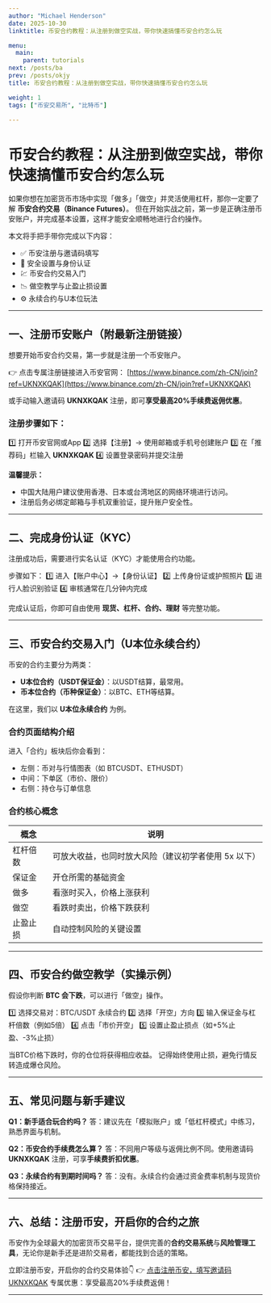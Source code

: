 ```yaml
---
author: "Michael Henderson"
date: 2025-10-30
linktitle: 币安合约教程：从注册到做空实战，带你快速搞懂币安合约怎么玩

menu:
  main:
    parent: tutorials
next: /posts/ba
prev: /posts/okjy
title: 币安合约教程：从注册到做空实战，带你快速搞懂币安合约怎么玩

weight: 1
tags: ["币安交易所", "比特币"]

---
```

# 币安合约教程：从注册到做空实战，带你快速搞懂币安合约怎么玩

如果你想在加密货币市场中实现「做多」「做空」并灵活使用杠杆，那你一定要了解 **币安合约交易（Binance Futures）**。
但在开始实战之前，第一步是正确注册币安账户，并完成基本设置，这样才能安全顺畅地进行合约操作。

本文将手把手带你完成以下内容：

* ✅ 币安注册与邀请码填写
* 🔐 安全设置与身份认证
* 💹 币安合约交易入门
* 📉 做空教学与止盈止损设置
* ⚙️ 永续合约与U本位玩法

---

## 一、注册币安账户（附最新注册链接）

想要开始币安合约交易，第一步就是注册一个币安账户。

👉 点击专属注册链接进入币安官网：
[https://www.binance.com/zh-CN/join?ref=UKNXKQAK](https://www.binance.com/zh-CN/join?ref=UKNXKQAK)

或手动输入邀请码 **UKNXKQAK** 注册，即可**享受最高20%手续费返佣优惠**。

### 注册步骤如下：

1️⃣ 打开币安官网或App
2️⃣ 选择【注册】→ 使用邮箱或手机号创建账户
3️⃣ 在「推荐码」栏输入 **UKNXKQAK**
4️⃣ 设置登录密码并提交注册

**温馨提示：**

* 中国大陆用户建议使用香港、日本或台湾地区的网络环境进行访问。
* 注册后务必绑定邮箱与手机双重验证，提升账户安全性。

---

## 二、完成身份认证（KYC）

注册成功后，需要进行实名认证（KYC）才能使用合约功能。

步骤如下：
1️⃣ 进入【账户中心】→【身份认证】
2️⃣ 上传身份证或护照照片
3️⃣ 进行人脸识别验证
4️⃣ 审核通常在几分钟内完成

完成认证后，你即可自由使用 **现货、杠杆、合约、理财** 等完整功能。

---

## 三、币安合约交易入门（U本位永续合约）

币安的合约主要分为两类：

* **U本位合约（USDT保证金）**：以USDT结算，最常用。
* **币本位合约（币种保证金）**：以BTC、ETH等结算。

在这里，我们以 **U本位永续合约** 为例。

### 合约页面结构介绍

进入「合约」板块后你会看到：

* 左侧：币对与行情图表（如 BTCUSDT、ETHUSDT）
* 中间：下单区（市价、限价）
* 右侧：持仓与订单信息

### 合约核心概念

| 概念   | 说明                           |
| ---- | ---------------------------- |
| 杠杆倍数 | 可放大收益，也同时放大风险（建议初学者使用 5x 以下） |
| 保证金  | 开仓所需的基础资金                    |
| 做多   | 看涨时买入，价格上涨获利                 |
| 做空   | 看跌时卖出，价格下跌获利                 |
| 止盈止损 | 自动控制风险的关键设置                  |

---

## 四、币安合约做空教学（实操示例）

假设你判断 **BTC 会下跌**，可以进行「做空」操作。

1️⃣ 选择交易对：BTC/USDT 永续合约
2️⃣ 选择「开空」方向
3️⃣ 输入保证金与杠杆倍数（例如5倍）
4️⃣ 点击「市价开空」
5️⃣ 设置止盈止损点（如+5%止盈、-3%止损）

当BTC价格下跌时，你的仓位将获得相应收益。
记得始终使用止损，避免行情反转造成爆仓风险。

---

## 五、常见问题与新手建议

**Q1：新手适合玩合约吗？**
答：建议先在「模拟账户」或「低杠杆模式」中练习，熟悉界面与机制。

**Q2：币安合约手续费怎么算？**
答：不同用户等级与返佣比例不同。使用邀请码 **UKNXKQAK** 注册，可享**手续费折扣优惠**。

**Q3：永续合约有到期时间吗？**
答：没有。永续合约会通过资金费率机制与现货价格保持接近。

---

## 六、总结：注册币安，开启你的合约之旅

币安作为全球最大的加密货币交易平台，提供完善的**合约交易系统**与**风险管理工具**，无论你是新手还是进阶交易者，都能找到合适的策略。

立即注册币安，开启你的合约交易体验👇
👉 [点击注册币安，填写邀请码 UKNXKQAK](https://www.binance.com/zh-CN/join?ref=UKNXKQAK)
专属优惠：享受最高20%手续费返佣！

---